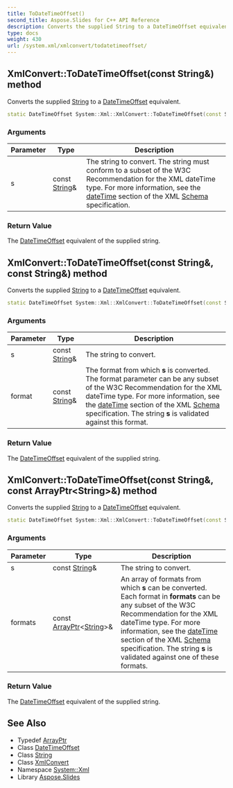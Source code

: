 ```yaml
---
title: ToDateTimeOffset()
second_title: Aspose.Slides for C++ API Reference
description: Converts the supplied String to a DateTimeOffset equivalent.
type: docs
weight: 430
url: /system.xml/xmlconvert/todatetimeoffset/
---
```

## XmlConvert::ToDateTimeOffset(const String\&) method


Converts the supplied [String](../../../system/string/) to a [DateTimeOffset](../../../system/datetimeoffset/) equivalent.

```cpp
static DateTimeOffset System::Xml::XmlConvert::ToDateTimeOffset(const String &s)
```


### Arguments

| Parameter | Type | Description |
| --- | --- | --- |
| s | const [String](../../../system/string/)\& | The string to convert. The string must conform to a subset of the W3C Recommendation for the XML dateTime type. For more information, see the [dateTime](https://www.w3.org/TR/xmlschema-2/#dateTime) section of the XML [Schema](../../../system.xml.schema/) specification. |

### Return Value

The [DateTimeOffset](../../../system/datetimeoffset/) equivalent of the supplied string.

## XmlConvert::ToDateTimeOffset(const String\&, const String\&) method


Converts the supplied [String](../../../system/string/) to a [DateTimeOffset](../../../system/datetimeoffset/) equivalent.

```cpp
static DateTimeOffset System::Xml::XmlConvert::ToDateTimeOffset(const String &s, const String &format)
```


### Arguments

| Parameter | Type | Description |
| --- | --- | --- |
| s | const [String](../../../system/string/)\& | The string to convert. |
| format | const [String](../../../system/string/)\& | The format from which **s** is converted. The format parameter can be any subset of the W3C Recommendation for the XML dateTime type. For more information, see the [dateTime](https://www.w3.org/TR/xmlschema-2/#dateTime) section of the XML [Schema](../../../system.xml.schema/) specification. The string **s** is validated against this format. |

### Return Value

The [DateTimeOffset](../../../system/datetimeoffset/) equivalent of the supplied string.

## XmlConvert::ToDateTimeOffset(const String\&, const ArrayPtr\<String\>\&) method


Converts the supplied [String](../../../system/string/) to a [DateTimeOffset](../../../system/datetimeoffset/) equivalent.

```cpp
static DateTimeOffset System::Xml::XmlConvert::ToDateTimeOffset(const String &s, const ArrayPtr<String> &formats)
```


### Arguments

| Parameter | Type | Description |
| --- | --- | --- |
| s | const [String](../../../system/string/)\& | The string to convert. |
| formats | const [ArrayPtr](../../../system/arrayptr/)\<[String](../../../system/string/)\>\& | An array of formats from which **s** can be converted. Each format in **formats** can be any subset of the W3C Recommendation for the XML dateTime type. For more information, see the [dateTime](https://www.w3.org/TR/xmlschema-2/#dateTime) section of the XML [Schema](../../../system.xml.schema/) specification. The string **s** is validated against one of these formats. |

### Return Value

The [DateTimeOffset](../../../system/datetimeoffset/) equivalent of the supplied string.

## See Also

* Typedef [ArrayPtr](../../../system/arrayptr/)
* Class [DateTimeOffset](../../../system/datetimeoffset/)
* Class [String](../../../system/string/)
* Class [XmlConvert](../)
* Namespace [System::Xml](../../)
* Library [Aspose.Slides](../../../)